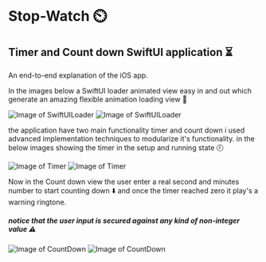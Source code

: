 # Stop-Watch ⏲️

## Timer and Count down SwiftUI application ⏳
An end-to-end explanation of the iOS app. 

In the images below a SwiftUI loader animated view easy in and out which generate an amazing flexible animation loading view 🔄

![Image of SwiftUILoader](https://github.com/hadyhelal/Stop-Watch/blob/master/Stop%20Watch/includedPics/SwiftUI%20loader%20narrow.png) ![Image of SwiftUILoader](https://github.com/hadyhelal/Stop-Watch/blob/master/Stop%20Watch/includedPics/SwiftUI%20loader%20wide.png)

the application have two main functionality timer and count down i used advanced implementation techniques to modularize it's functionality. 
in the below images showing the timer in the setup and running state 🕗

![Image of Timer](https://github.com/hadyhelal/Stop-Watch/blob/master/Stop%20Watch/includedPics/Timer%20setup.png) ![Image of Timer](https://github.com/hadyhelal/Stop-Watch/blob/master/Stop%20Watch/includedPics/Timer%20Running.png)

Now in the Count down view the user enter a real second and minutes number to start counting down ⬇️
 and once the timer reached zero it play's a warning ringtone.
##### notice that the user input is secured against any kind of non-integer value ⚠️

![Image of CountDown](https://github.com/hadyhelal/Stop-Watch/blob/master/Stop%20Watch/includedPics/Count%20down%20setup.png) ![Image of CountDown](https://github.com/hadyhelal/Stop-Watch/blob/master/Stop%20Watch/includedPics/Count%20down%20Running.png)
